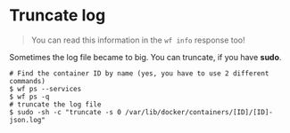 # Truncate log

> You can read this information in the `wf info` response too!

Sometimes the log file became to big. You can truncate, if you have **sudo**.

```shell
# Find the container ID by name (yes, you have to use 2 different commands)
$ wf ps --services
$ wf ps -q
# truncate the log file
$ sudo -sh -c "truncate -s 0 /var/lib/docker/containers/[ID]/[ID]-json.log"
```
